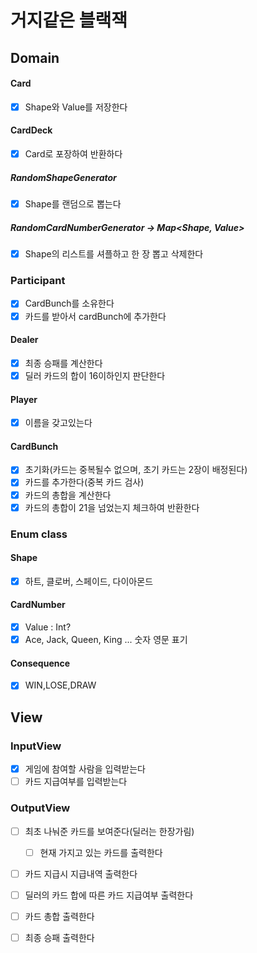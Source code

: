 # 거지같은 블랙잭

## Domain
#### Card
- [X] Shape와 Value를 저장한다

#### CardDeck 
  - [x] Card로 포장하여 반환하다
  ##### RandomShapeGenerator
  - [x] Shape를 랜덤으로 뽑는다
  ##### RandomCardNumberGenerator -> Map<Shape, Value>
  - [x] Shape의 리스트를 셔플하고 한 장 뽑고 삭제한다
 

### Participant
- [x] CardBunch를 소유한다
- [x] 카드를 받아서 cardBunch에 추가한다

#### Dealer
- [x] 최종 승패를 계산한다
- [x] 딜러 카드의 합이 16이하인지 판단한다

#### Player
- [x] 이름을 갖고있는다

#### CardBunch
- [x] 초기화(카드는 중복될수 없으며, 초기 카드는 2장이 배정된다) 
- [x] 카드를 추가한다(중복 카드 검사)
- [x] 카드의 총합을 계산한다
- [x] 카드의 총합이 21을 넘었는지 체크하여 반환한다

### Enum class
#### Shape
- [x] 하트, 클로버, 스페이드, 다이아몬드
#### CardNumber
- [x] Value : Int?
- [x] Ace, Jack, Queen, King ... 숫자 영문 표기
#### Consequence
- [x] WIN,LOSE,DRAW

## View
### InputView
- [x] 게임에 참여할 사람을 입력받는다
- [ ] 카드 지급여부를 입력받는다
    
### OutputView
- [ ] 최초 나눠준 카드를 보여준다(딜러는 한장가림)
  - [ ] 현재 가지고 있는 카드를 출력한다

- [ ] 카드 지급시 지급내역 출력한다
  
- [ ] 딜러의 카드 합에 따른 카드 지급여부 출력한다

- [ ] 카드 총합 출력한다

- [ ] 최종 승패 출력한다

